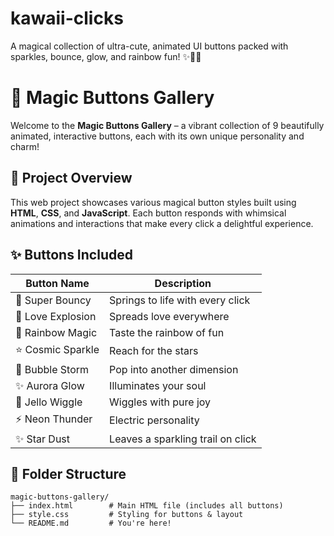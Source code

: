 # kawaii-clicks
A magical collection of ultra-cute, animated UI buttons packed with sparkles, bounce, glow, and rainbow fun! ✨🌈💖

# 🌟 Magic Buttons Gallery

Welcome to the **Magic Buttons Gallery** – a vibrant collection of 9 beautifully animated, interactive buttons, each with its own unique personality and charm!

## 🚀 Project Overview

This web project showcases various magical button styles built using **HTML**, **CSS**, and **JavaScript**. Each button responds with whimsical animations and interactions that make every click a delightful experience.


## ✨ Buttons Included

| Button Name         | Description                          |
|---------------------|--------------------------------------|
| 🚀 Super Bouncy      | Springs to life with every click     |
| 💖 Love Explosion    | Spreads love everywhere              |
| 🌈 Rainbow Magic     | Taste the rainbow of fun             |
| ⭐ Cosmic Sparkle     | Reach for the stars                  |
| 🫧 Bubble Storm       | Pop into another dimension           |
| ✨ Aurora Glow        | Illuminates your soul               |
| 🍮 Jello Wiggle       | Wiggles with pure joy               |
| ⚡ Neon Thunder       | Electric personality                 |
| ✨ Star Dust          | Leaves a sparkling trail on click   |

## 📁 Folder Structure

```plaintext
magic-buttons-gallery/
├── index.html        # Main HTML file (includes all buttons)
├── style.css         # Styling for buttons & layout
└── README.md         # You're here!

